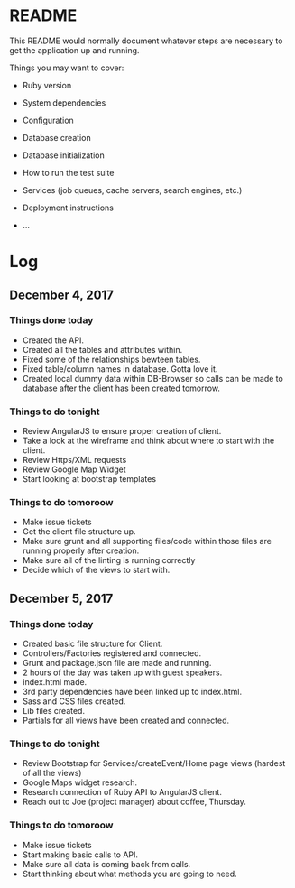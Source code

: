 # README

This README would normally document whatever steps are necessary to get the
application up and running.

Things you may want to cover:

* Ruby version

* System dependencies

* Configuration

* Database creation

* Database initialization

* How to run the test suite

* Services (job queues, cache servers, search engines, etc.)

* Deployment instructions

* ...






# Log

## December 4, 2017

### Things done today

* Created the API.
* Created all the tables and attributes within.
* Fixed some of the relationships bewteen tables.
* Fixed table/column names in database. Gotta love it.
* Created local dummy data within DB-Browser so calls can be made to database after the client has been created tomorrow.

### Things to do tonight

* Review AngularJS to ensure proper creation of client.
* Take a look at the wireframe and think about where to start with the client.
* Review Https/XML requests
* Review Google Map Widget
* Start looking at bootstrap templates


### Things to do tomoroow

* Make issue tickets
* Get the client file structure up.
* Make sure grunt and all supporting files/code within those files are running properly after creation.
* Make sure all of the linting is running correctly
* Decide which of the views to start with.




## December 5, 2017

### Things done today

* Created basic file structure for Client.
* Controllers/Factories registered and connected.
* Grunt and package.json file are made and running.
* 2 hours of the day was taken up with guest speakers.
* index.html made.
* 3rd party dependencies have been linked up to index.html.
* Sass and CSS files created.
* Lib files created.
* Partials for all views have been created and connected.

### Things to do tonight

* Review Bootstrap for Services/createEvent/Home page views (hardest of all the views)
* Google Maps widget research.
* Research connection of Ruby API to AngularJS client.
* Reach out to Joe (project manager) about coffee, Thursday.


### Things to do tomoroow

* Make issue tickets
* Start making basic calls to API.
* Make sure all data is coming back from calls.
* Start thinking about what methods you are going to need.